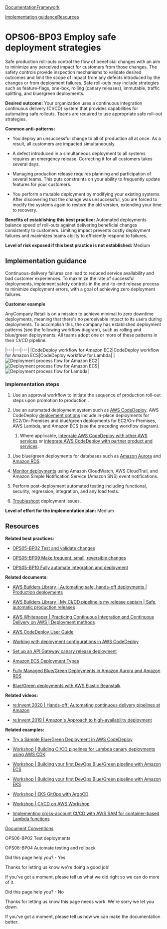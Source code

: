 [Documentation](/index.html)[Framework](welcome.html)

[Implementation guidance](#implementation-guidance)[Resources](#resources)

# OPS06-BP03 Employ safe deployment strategies

Safe production roll-outs control the flow of beneficial changes with an aim to minimize any perceived impact for customers from those changes. The safety controls provide inspection mechanisms to validate desired outcomes and limit the scope of impact from any defects introduced by the changes or from deployment failures. Safe roll-outs may include strategies such as feature-flags, one-box, rolling (canary releases), immutable, traffic splitting, and blue/green deployments.

**Desired outcome:** Your organization uses a continuous integration continuous delivery (CI/CD) system that provides capabilities for automating safe rollouts. Teams are required to use appropriate safe roll-out strategies.

**Common anti-patterns:**

* You deploy an unsuccessful change to all of production all at once. As a result, all customers are impacted simultaneously.

* A defect introduced in a simultaneous deployment to all systems requires an emergency release. Correcting it for all customers takes several days.

* Managing production release requires planning and participation of several teams. This puts constraints on your ability to frequently update features for your customers.

* You perform a mutable deployment by modifying your existing systems. After discovering that the change was unsuccessful, you are forced to modify the systems again to restore the old version, extending your time to recovery.

**Benefits of establishing this best practice:** Automated deployments balance speed of roll-outs against delivering beneficial changes consistently to customers. Limiting impact prevents costly deployment failures and maximizes teams ability to efficiently respond to failures.

**Level of risk exposed if this best practice is not established:** Medium

## Implementation guidance

Continuous-delivery failures can lead to reduced service availability and bad customer experiences. To maximize the rate of successful deployments, implement safety controls in the end-to-end release process to minimize deployment errors, with a goal of achieving zero deployment failures.

**Customer example**

AnyCompany Retail is on a mission to achieve minimal to zero downtime deployments, meaning that there's no perceivable impact to its users during deployments. To accomplish this, the company has established deployment patterns (see the following workflow diagram), such as rolling and blue/green deployments. All teams adopt one or more of these patterns in their CI/CD pipeline.

|---|---|---|
|CodeDeploy workflow for Amazon EC2|CodeDeploy workflow for Amazon ECS|CodeDeploy workflow for Lambda|
|![Deployment process flow for Amazon EC2](/images/wellarchitected/2025-02-25/framework/images/deployment-process-ec2.png)|![Deployment process flow for Amazon ECS](/images/wellarchitected/2025-02-25/framework/images/deployment-process-ecs.png)|![Deployment process flow for Lambda](/images/wellarchitected/2025-02-25/framework/images/deployment-process-lambda.png)|

### Implementation steps

1. Use an approval workflow to initiate the sequence of production roll-out steps upon promotion to production .

2. Use an automated deployment system such as [AWS CodeDeploy](https://docs.aws.amazon.com/codedeploy/latest/userguide/welcome.html). AWS CodeDeploy [deployment options](https://docs.aws.amazon.com/codedeploy/latest/userguide/deployment-steps.html) include in-place deployments for EC2/On-Premises and blue/green deployments for EC2/On-Premises, AWS Lambda, and Amazon ECS (see the preceding workflow diagram).

   1. Where applicable, [integrate AWS CodeDeploy with other AWS services](https://docs.aws.amazon.com/codedeploy/latest/userguide/integrations-aws.html) or [integrate AWS CodeDeploy with partner product and services](https://docs.aws.amazon.com/codedeploy/latest/userguide/integrations-partners.html).

3. Use blue/green deployments for databases such as [Amazon Aurora](https://docs.aws.amazon.com/AmazonRDS/latest/AuroraUserGuide/blue-green-deployments.html) and [Amazon RDS](https://docs.aws.amazon.com/AmazonRDS/latest/UserGuide/blue-green-deployments.html).

4. [Monitor deployments](https://docs.aws.amazon.com/codedeploy/latest/userguide/monitoring.html) using Amazon CloudWatch, AWS CloudTrail, and Amazon Simple Notification Service (Amazon SNS) event notifications.

5. Perform post-deployment automated testing including functional, security, regression, integration, and any load tests.

6. [Troubleshoot](https://docs.aws.amazon.com/codedeploy/latest/userguide/troubleshooting.html) deployment issues.

**Level of effort for the implementation plan:** Medium

## Resources

**Related best practices:**

* [OPS05-BP02 Test and validate changes](./ops_dev_integ_test_val_chg.html)

* [OPS05-BP09 Make frequent, small, reversible changes](./ops_dev_integ_freq_sm_rev_chg.html)

* [OPS05-BP10 Fully automate integration and deployment](./ops_dev_integ_auto_integ_deploy.html)

**Related documents:**

* [AWS Builders Library | Automating safe, hands-off deployments | Production deployments](https://aws.amazon.com/builders-library/automating-safe-hands-off-deployments/?did=ba_card&trk=ba_card#Production_deployments)

* [AWS Builders Library | My CI/CD pipeline is my release captain | Safe, automatic production releases](https://aws.amazon.com/builders-library/cicd-pipeline/#Safe.2C_automatic_production_releases)

* [AWS Whitepaper | Practicing Continuous Integration and Continuous Delivery on AWS | Deployment methods](https://docs.aws.amazon.com/whitepapers/latest/practicing-continuous-integration-continuous-delivery/deployment-methods.html)

* [AWS CodeDeploy User Guide](https://docs.aws.amazon.com/codedeploy/latest/userguide/welcome.html)

* [Working with deployment configurations in AWS CodeDeploy](https://docs.aws.amazon.com/codedeploy/latest/userguide/deployment-configurations.html)

* [Set up an API Gateway canary release deployment](https://docs.aws.amazon.com/apigateway/latest/developerguide/canary-release.html)

* [Amazon ECS Deployment Types](https://docs.aws.amazon.com/https://docs.aws.amazon.com/)

* [Fully Managed Blue/Green Deployments in Amazon Aurora and Amazon RDS](https://aws.amazon.com/blogs/aws/new-fully-managed-blue-green-deployments-in-amazon-aurora-and-amazon-rds/)

* [Blue/Green deployments with AWS Elastic Beanstalk](https://docs.aws.amazon.com/elasticbeanstalk/latest/dg/using-features.CNAMESwap.html)

**Related videos:**

* [re:Invent 2020 | Hands-off: Automating continuous delivery pipelines at Amazon](https://www.youtube.com/watch?v=ngnMj1zbMPY)

* [re:Invent 2019 | Amazon's Approach to high-availability deployment](https://www.youtube.com/watch?v=bCgD2bX1LI4)

**Related examples:**

* [Try a Sample Blue/Green Deployment in AWS CodeDeploy](https://docs.aws.amazon.com/codedeploy/latest/userguide/applications-create-blue-green.html)

* [Workshop | Building CI/CD pipelines for Lambda canary deployments using AWS CDK](https://catalog.workshops.aws/cdk-cicd-for-lambda-canary-deployment/en-US)

* [Workshop | Building your first DevOps Blue/Green pipeline with Amazon ECS](https://catalog.us-east-1.prod.workshops.aws/workshops/4b59b9fb-48b6-461c-9377-907b2e33c9df/en-US)

* [Workshop | Building your first DevOps Blue/Green pipeline with Amazon EKS](https://catalog.us-east-1.prod.workshops.aws/workshops/4eab6682-09b2-43e5-93d4-1f58fd6cff6e/en-US)

* [Workshop | EKS GitOps with ArgoCD](https://catalog.workshops.aws/eksgitops-argocd-githubactions)

* [Workshop | CI/CD on AWS Workshop](https://catalog.workshops.aws/cicdonaws/en-US)

* [Implementing cross-account CI/CD with AWS SAM for container-based Lambda functions](https://aws.amazon.com/blogs/compute/implementing-cross-account-cicd-with-aws-sam-for-container-based-lambda/)


[Document Conventions](/general/latest/gr/docconventions.html)

OPS06-BP02 Test deployments

OPS06-BP04 Automate testing and rollback

Did this page help you? - Yes

Thanks for letting us know we're doing a good job!

If you've got a moment, please tell us what we did right so we can do more of it.

Did this page help you? - No

Thanks for letting us know this page needs work. We're sorry we let you down.

If you've got a moment, please tell us how we can make the documentation better.</awsdocs-view></awsui-app-layout>